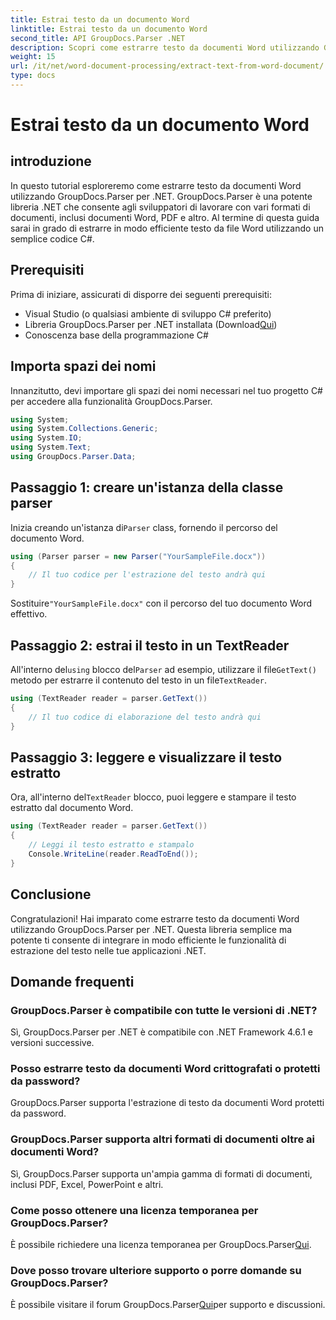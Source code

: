```yaml
---
title: Estrai testo da un documento Word
linktitle: Estrai testo da un documento Word
second_title: API GroupDocs.Parser .NET
description: Scopri come estrarre testo da documenti Word utilizzando GroupDocs.Parser per .NET. Guida passo passo con esempi di codice.
weight: 15
url: /it/net/word-document-processing/extract-text-from-word-document/
type: docs
---
```

# Estrai testo da un documento Word

## introduzione
In questo tutorial esploreremo come estrarre testo da documenti Word utilizzando GroupDocs.Parser per .NET. GroupDocs.Parser è una potente libreria .NET che consente agli sviluppatori di lavorare con vari formati di documenti, inclusi documenti Word, PDF e altro. Al termine di questa guida sarai in grado di estrarre in modo efficiente testo da file Word utilizzando un semplice codice C#.
## Prerequisiti
Prima di iniziare, assicurati di disporre dei seguenti prerequisiti:
- Visual Studio (o qualsiasi ambiente di sviluppo C# preferito)
- Libreria GroupDocs.Parser per .NET installata (Download[Qui](https://releases.groupdocs.com/parser/net/))
- Conoscenza base della programmazione C#

## Importa spazi dei nomi
Innanzitutto, devi importare gli spazi dei nomi necessari nel tuo progetto C# per accedere alla funzionalità GroupDocs.Parser.
```csharp
using System;
using System.Collections.Generic;
using System.IO;
using System.Text;
using GroupDocs.Parser.Data;
```
## Passaggio 1: creare un'istanza della classe parser
 Inizia creando un'istanza di`Parser` class, fornendo il percorso del documento Word.
```csharp
using (Parser parser = new Parser("YourSampleFile.docx"))
{
    // Il tuo codice per l'estrazione del testo andrà qui
}
```
 Sostituire`"YourSampleFile.docx"` con il percorso del tuo documento Word effettivo.
## Passaggio 2: estrai il testo in un TextReader
 All'interno del`using` blocco del`Parser` ad esempio, utilizzare il file`GetText()` metodo per estrarre il contenuto del testo in un file`TextReader`.
```csharp
using (TextReader reader = parser.GetText())
{
    // Il tuo codice di elaborazione del testo andrà qui
}
```
## Passaggio 3: leggere e visualizzare il testo estratto
 Ora, all'interno del`TextReader` blocco, puoi leggere e stampare il testo estratto dal documento Word.
```csharp
using (TextReader reader = parser.GetText())
{
    // Leggi il testo estratto e stampalo
    Console.WriteLine(reader.ReadToEnd());
}
```

## Conclusione
Congratulazioni! Hai imparato come estrarre testo da documenti Word utilizzando GroupDocs.Parser per .NET. Questa libreria semplice ma potente ti consente di integrare in modo efficiente le funzionalità di estrazione del testo nelle tue applicazioni .NET.

## Domande frequenti
### GroupDocs.Parser è compatibile con tutte le versioni di .NET?
Sì, GroupDocs.Parser per .NET è compatibile con .NET Framework 4.6.1 e versioni successive.
### Posso estrarre testo da documenti Word crittografati o protetti da password?
GroupDocs.Parser supporta l'estrazione di testo da documenti Word protetti da password.
### GroupDocs.Parser supporta altri formati di documenti oltre ai documenti Word?
Sì, GroupDocs.Parser supporta un'ampia gamma di formati di documenti, inclusi PDF, Excel, PowerPoint e altri.
### Come posso ottenere una licenza temporanea per GroupDocs.Parser?
 È possibile richiedere una licenza temporanea per GroupDocs.Parser[Qui](https://purchase.groupdocs.com/temporary-license/).
### Dove posso trovare ulteriore supporto o porre domande su GroupDocs.Parser?
 È possibile visitare il forum GroupDocs.Parser[Qui](https://forum.groupdocs.com/c/parser/17)per supporto e discussioni.